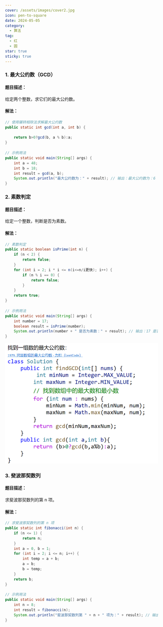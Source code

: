 ```yaml
---
cover: /assets/images/cover2.jpg
icon: pen-to-square
date: 2024-05-05
category:
  - 算法
tag:
  - 红
  - 圆
star: true
sticky: true
---
```

### 1. 最大公约数（GCD）
#### 题目描述：
给定两个整数，求它们的最大公约数。

#### 解法：
```java
// 使用辗转相除法求解最大公约数
public static int gcd(int a, int b) {
   
    return b>0?gcd(b, a % b):a;
}

// 示例用法
public static void main(String[] args) {
    int a = 48;
    int b = 18;
    int result = gcd(a, b);
    System.out.println("最大公约数为：" + result); // 输出：最大公约数为：6
}
```

### 2. 素数判定
#### 题目描述：
给定一个整数，判断是否为素数。

#### 解法：
```java
// 素数判定
public static boolean isPrime(int n) {
    if (n < 2) {
        return false;
    }
    for (int i = 2; i * i <= n(i<=n/i更快); i++) {
        if (n % i == 0) {
            return false;
        }
    }
    return true;
}

// 示例用法
public static void main(String[] args) {
    int number = 17;
    boolean result = isPrime(number);
    System.out.println(number + " 是否为素数：" + result); // 输出：17 是否为素数：true
}
```
![img.png](img.png)

### 3. 斐波那契数列
#### 题目描述：
求斐波那契数列的第 n 项。

#### 解法：
```java
// 求斐波那契数列的第 n 项
public static int fibonacci(int n) {
    if (n <= 1) {
        return n;
    }
    int a = 0, b = 1;
    for (int i = 2; i <= n; i++) {
        int temp = a + b;
        a = b;
        b = temp;
    }
    return b;
}

// 示例用法
public static void main(String[] args) {
    int n = 8;
    int result = fibonacci(n);
    System.out.println("斐波那契数列第 " + n + " 项为：" + result); // 输出：斐波那契数列第 8 项为：21
}
```